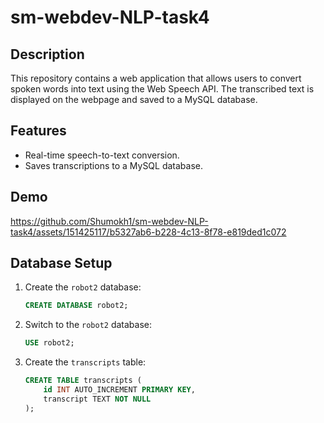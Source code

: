 # sm-webdev-NLP-task4

## Description

This repository contains a web application that allows users to convert spoken words into text using the Web Speech API. The transcribed text is displayed on the webpage and saved to a MySQL database. 

## Features

- Real-time speech-to-text conversion.
- Saves transcriptions to a MySQL database.

## Demo

https://github.com/Shumokh1/sm-webdev-NLP-task4/assets/151425117/b5327ab6-b228-4c13-8f78-e819ded1c072

## Database Setup

1. Create the `robot2` database:

    ```sql
    CREATE DATABASE robot2;
    ```

2. Switch to the `robot2` database:

    ```sql
    USE robot2;
    ```

3. Create the `transcripts` table:

    ```sql
    CREATE TABLE transcripts (
        id INT AUTO_INCREMENT PRIMARY KEY,
        transcript TEXT NOT NULL
    );
    ```
